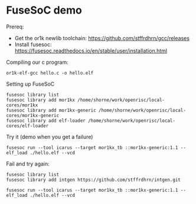 # FuseSoC demo

Prereq:
 - Get the or1k newlib toolchain: https://github.com/stffrdhrn/gcc/releases
 - Install fusesoc: https://fusesoc.readthedocs.io/en/stable/user/installation.html

Compiling our c program:


```
or1k-elf-gcc hello.c -o hello.elf
```

Setting up FuseSoC

```
fusesoc library list
fusesoc library add mor1kx /home/shorne/work/openrisc/local-cores/mor1kx
fusesoc library add mor1kx-generic /home/shorne/work/openrisc/local-cores/mor1kx-generic
fusesoc library add elf-loader /home/shorne/work/openrisc/local-cores/elf-loader
```

Try it (demo when you get a failure)
```
fusesoc run --tool icarus --target mor1kx_tb ::mor1kx-generic:1.1 --elf_load ./hello.elf --vcd
```

Fail and try again:

```
fusesoc library list
fusesoc library add intgen https://github.com/stffrdhrn/intgen.git
```

```
fusesoc run --tool icarus --target mor1kx_tb ::mor1kx-generic:1.1 --elf_load ./hello.elf --vcd
```
